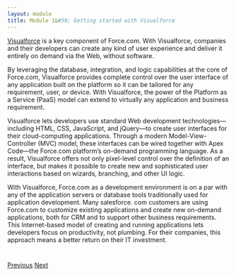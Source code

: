 ```yaml
---
layout: module
title: Module 1&#58; Getting started with Visualforce
---
```


[Visualforce](https://developer.salesforce.com/page/Visualforce:_An_Overview) is a key component of Force.com. With Visualforce, companies and their developers can create any kind of user experience and deliver it entirely on demand via the Web, without software.

By leveraging the database, integration, and logic capabilities at the core of Force.com, Visualforce provides complete control over the user interface of any application built on the platform so it can be tailored for any requirement, user, or device. With Visualforce, the power of the Platform as a Service (PaaS) model can extend to virtually any application and business requirement.

Visualforce lets developers use standard Web development technologies—including HTML, CSS, JavaScript, and jQuery—to create user interfaces for their cloud-computing applications. Through a modern Model-View-Controller (MVC) model, these interfaces can be wired together with Apex Code—the Force.com platform’s on-demand programming language. As a result, Visualforce offers not only pixel-level control over the definition of an interface, but makes it possible to create new and sophisticated user interactions based on wizards, branching, and other UI logic.

With Visualforce, Force.com as a development environment is on a par with any of the application servers or database tools traditionally used for application development. Many salesforce. com customers are using Force.com to customize existing applications and create new on-demand applications, both for CRM and to support other business requirements. This Internet-based model of creating and running applications lets developers focus on productivity, not plumbing. For their companies, this approach means a better return on their IT investment.


<div class="row" style="margin-top:40px;">
<div class="col-sm-12">
<a href="2.3-setup.html" class="btn btn-default"><i class="glyphicon glyphicon-chevron-left"></i> Previous</a>
<a href="3.1-using-visualforce.html" class="btn btn-default pull-right">Next <i class="glyphicon glyphicon-chevron-right"></i></a>
</div>
</div>
